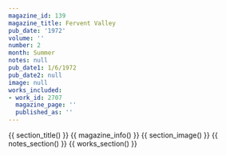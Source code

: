 ```yaml
---
magazine_id: 139
magazine_title: Fervent Valley
pub_date: '1972'
volume: ''
number: 2
month: Summer
notes: null
pub_date1: 1/6/1972
pub_date2: null
image: null
works_included:
- work_id: 2707
  magazine_page: ''
  published_as: ''
---
```


{{ section_title() }}
{{ magazine_info() }}
{{ section_image() }}
{{ notes_section() }}
{{ works_section() }}
